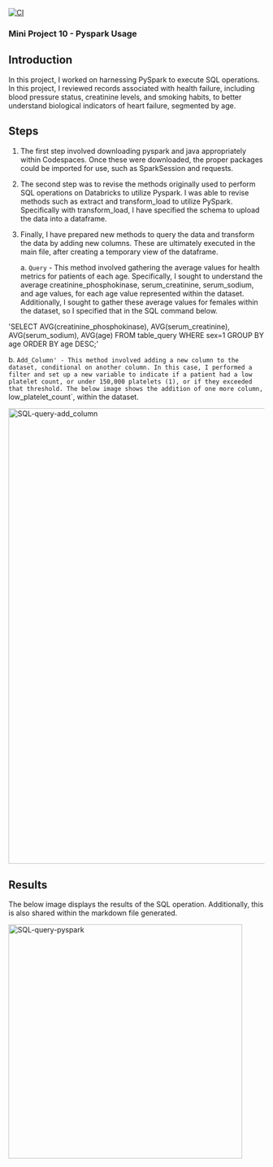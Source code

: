 [![CI](https://github.com/nogibjj/atreya-tadepalli-miniproject10/actions/workflows/cicd.yml/badge.svg)](https://github.com/nogibjj/atreya-tadepalli-miniproject10/actions/workflows/cicd.yml)
### Mini Project 10 - Pyspark Usage

## Introduction

In this project, I worked on harnessing PySpark to execute SQL operations. In this project, I reviewed records associated with health failure, including blood pressure status, creatinine levels, and smoking habits, to better understand biological indicators of heart failure, segmented by age.

## Steps

1. The first step involved downloading pyspark and java appropriately within Codespaces. Once these were downloaded, the proper packages could be imported for use, such as SparkSession and requests.
   
2. The second step was to revise the methods originally used to perform SQL operations on Databricks to utilize Pyspark. I was able to revise methods such as extract and transform_load to utilize PySpark. Specifically with transform_load, I have specified the schema to upload the data into a dataframe.

3. Finally, I have prepared new methods to query the data and transform the data by adding new columns. These are ultimately executed in the main file, after creating a temporary view of the dataframe.

   a. `Query` - This method involved gathering the average values for health metrics for patients of each age. Specifically, I sought to understand the average creatinine_phosphokinase, serum_creatinine, serum_sodium, and age values, for each age value represented within the dataset. Additionally, I sought to gather these average values for females within the dataset, so I specified that in the SQL command below.

'SELECT AVG(creatinine_phosphokinase), AVG(serum_creatinine), AVG(serum_sodium), AVG(age)
FROM table_query
WHERE sex=1
GROUP BY age
ORDER BY age DESC;'  




   b. `Add_Column' - This method involved adding a new column to the dataset, conditional on another column. In this case, I performed a filter and set up a new variable to indicate if a patient had a low platelet count, or under 150,000 platelets (1), or if they exceeded that threshold. The below image shows the addition of one more column, `low_platelet_count`, within the dataset.

   <img width="895" alt="SQL-query-add_column" src="https://github.com/user-attachments/assets/81fa99ea-ecd5-4df4-bfc7-fd8bf0caa614">


## Results

The below image displays the results of the SQL operation. Additionally, this is also shared within the markdown file generated.

<img width="460" alt="SQL-query-pyspark" src="https://github.com/user-attachments/assets/7c64da88-1d8c-4d0e-be23-6c2e04edaa03">




